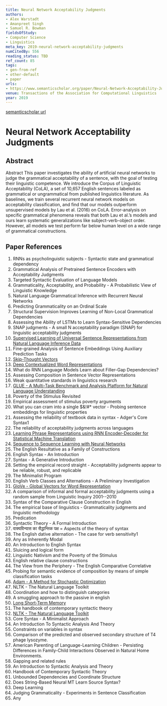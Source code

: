 ```yaml
---
title: Neural Network Acceptability Judgments
authors:
- Alex Warstadt
- Amanpreet Singh
- Samuel R. Bowman
fieldsOfStudy:
- Computer Science
- Linguistics
meta_key: 2019-neural-network-acceptability-judgments
numCitedBy: 556
reading_status: TBD
ref_count: 85
tags:
- gen-from-ref
- other-default
- paper
urls:
- https://www.semanticscholar.org/paper/Neural-Network-Acceptability-Judgments-Warstadt-Singh/cb0f3ee1e98faf92429d601cdcd76c69c1e484eb?sort=total-citations
venue: Transactions of the Association for Computational Linguistics
year: 2019
---
```


[semanticscholar url](https://www.semanticscholar.org/paper/Neural-Network-Acceptability-Judgments-Warstadt-Singh/cb0f3ee1e98faf92429d601cdcd76c69c1e484eb?sort=total-citations)

# Neural Network Acceptability Judgments

## Abstract

Abstract This paper investigates the ability of artificial neural networks to judge the grammatical acceptability of a sentence, with the goal of testing their linguistic competence. We introduce the Corpus of Linguistic Acceptability (CoLA), a set of 10,657 English sentences labeled as grammatical or ungrammatical from published linguistics literature. As baselines, we train several recurrent neural network models on acceptability classification, and find that our models outperform unsupervised models by Lau et al. (2016) on CoLA. Error-analysis on specific grammatical phenomena reveals that both Lau et al.’s models and ours learn systematic generalizations like subject-verb-object order. However, all models we test perform far below human level on a wide range of grammatical constructions.

## Paper References

1. RNNs as psycholinguistic subjects - Syntactic state and grammatical dependency
2. Grammatical Analysis of Pretrained Sentence Encoders with Acceptability Judgments
3. Targeted Syntactic Evaluation of Language Models
4. Grammaticality, Acceptability, and Probability - A Probabilistic View of Linguistic Knowledge
5. Natural Language Grammatical Inference with Recurrent Neural Networks
6. Predicting Grammaticality on an Ordinal Scale
7. Structural Supervision Improves Learning of Non-Local Grammatical Dependencies
8. Assessing the Ability of LSTMs to Learn Syntax-Sensitive Dependencies
9. SNAP judgments - A small N acceptability paradigm (SNAP) for linguistic acceptability judgments
10. [Supervised Learning of Universal Sentence Representations from Natural Language Inference Data](2017-supervised-learning-of-universal-sentence-representations-from-natural-language-inference-data)
11. Fine-grained Analysis of Sentence Embeddings Using Auxiliary Prediction Tasks
12. [Skip-Thought Vectors](2015-skip-thought-vectors)
13. [Deep Contextualized Word Representations](2018-deep-contextualized-word-representations)
14. What do RNN Language Models Learn about Filler-Gap Dependencies?
15. Assessing Composition in Sentence Vector Representations
16. Weak quantitative standards in linguistics research
17. [GLUE - A Multi-Task Benchmark and Analysis Platform for Natural Language Understanding](2018-glue-a-multi-task-benchmark-and-analysis-platform-for-natural-language-understanding)
18. Poverty of the Stimulus Revisited
19. Empirical assessment of stimulus poverty arguments
20. What you can cram into a single $&!#* vector - Probing sentence embeddings for linguistic properties
21. Assessing the reliability of textbook data in syntax - Adger's Core Syntax1
22. The reliability of acceptability judgments across languages
23. [Learning Phrase Representations using RNN Encoder-Decoder for Statistical Machine Translation](2014-learning-phrase-representations-using-rnn-encoder-decoder-for-statistical-machine-translation)
24. [Sequence to Sequence Learning with Neural Networks](2014-sequence-to-sequence-learning-with-neural-networks)
25. The English Resultative as a Family of Constructions
26. English Syntax - An Introduction
27. Syntax - A Generative Introduction
28. Setting the empirical record straight - Acceptability judgments appear to be reliable, robust, and replicable
29. The Minimalist Program
30. English Verb Classes and Alternations - A Preliminary Investigation
31. [GloVe - Global Vectors for Word Representation](2014-glove-global-vectors-for-word-representation)
32. A comparison of informal and formal acceptability judgments using a random sample from Linguistic Inquiry 2001--2010
33. Syntax of the Comparative Clause Construction in English
34. The empirical base of linguistics - Grammaticality judgments and linguistic methodology
35. Predication
36. Syntactic Theory - A Formal Introduction
37. वाक्यविन्यास का सैद्धान्तिक पक्ष = Aspects of the theory of syntax
38. The English dative alternation - The case for verb sensitivity1
39. Any as Inherently Modal
40. An Introduction to English Syntax
41. Sluicing and logical form
42. Linguistic Nativism and the Poverty of the Stimulus
43. English relative clause constructions
44. The View from the Periphery - The English Comparative Correlative
45. Probing for semantic evidence of composition by means of simple classification tasks
46. [Adam - A Method for Stochastic Optimization](2015-adam-a-method-for-stochastic-optimization)
47. NLTK - The Natural Language Toolkit
48. Coordination and how to distinguish categories
49. A smuggling approach to the passive in english
50. [Long Short-Term Memory](1997-long-short-term-memory)
51. The handbook of contemporary syntactic theory
52. [NLTK - The Natural Language Toolkit](2004-nltk-the-natural-language-toolkit)
53. Core Syntax - A Minimalist Approach
54. An Introduction To Syntactic Analysis And Theory
55. Constraints on variables in syntax
56. Comparison of the predicted and observed secondary structure of T4 phage lysozyme.
57. American Parenting of Language-Learning Children - Persisting Differences in Family-Child Interactions Observed in Natural Home Environments.
58. Gapping and related rules
59. An Introduction to Syntactic Analysis and Theory
60. Handbook of Contemporary Syntactic Theory
61. Unbounded Dependencies and Coordinate Structure
62. Does String-Based Neural MT Learn Source Syntax?
63. Deep Learning
64. Judging Grammaticality - Experiments in Sentence Classification
65. Any
